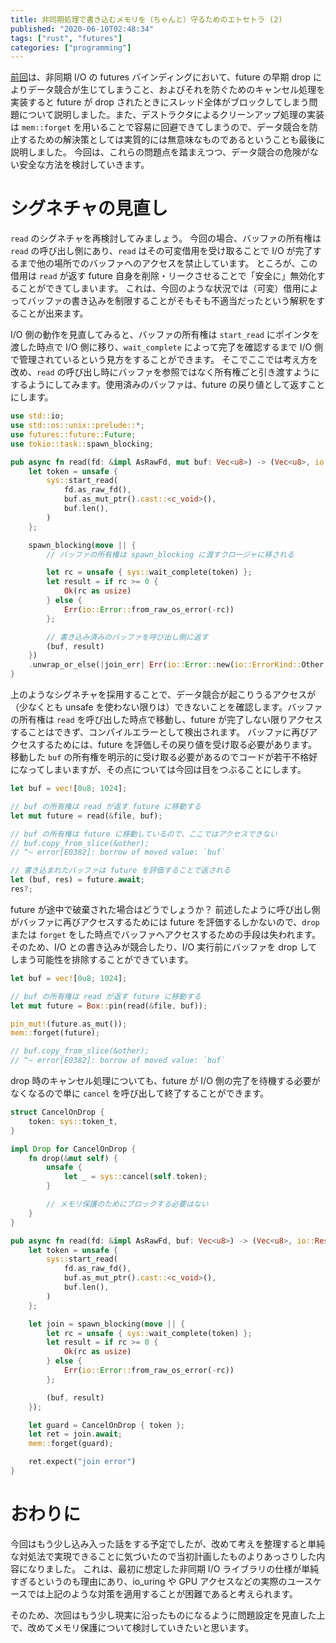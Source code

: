 ```yaml
---
title: 非同期処理で書き込むメモリを（ちゃんと）守るためのエトセトラ (2)
published: "2020-06-10T02:48:34"
tags: ["rust", "futures"]
categories: ["programming"]
---
```


[前回](/memory-safety-in-async-1)は、非同期 I/O の futures バインディングにおいて、future の早期 drop によりデータ競合が生じてしまうこと、およびそれを防ぐためのキャンセル処理を実装すると future が drop されたときにスレッド全体がブロックしてしまう問題について説明しました。また、デストラクタによるクリーンアップ処理の実装は `mem::forget` を用いることで容易に回避できてしまうので、データ競合を防止するための解決策としては実質的には無意味なものであるということも最後に説明しました。
今回は、これらの問題点を踏まえつつ、データ競合の危険がない安全な方法を検討していきます。

<!-- more -->

# シグネチャの見直し

`read` のシグネチャを再検討してみましょう。
今回の場合、バッファの所有権は `read` の呼び出し側にあり、`read` はその可変借用を受け取ることで I/O が完了するまで他の場所でのバッファへのアクセスを禁止しています。
ところが、この借用は `read` が返す future 自身を削除・リークさせることで「安全に」無効化することができてしまいます。
これは、今回のような状況では（可変）借用によってバッファの書き込みを制限することがそもそも不適当だったという解釈をすることが出来ます。

I/O 側の動作を見直してみると、バッファの所有権は `start_read` にポインタを渡した時点で I/O 側に移り、`wait_complete` によって完了を確認するまで I/O 側で管理されているという見方をすることができます。
そこでここでは考え方を改め、`read` の呼び出し時にバッファを参照ではなく所有権ごと引き渡すようにするようにしてみます。使用済みのバッファは、future の戻り値として返すことにします。

```rust
use std::io;
use std::os::unix::prelude::*;
use futures::future::Future;
use tokio::task::spawn_blocking;

pub async fn read(fd: &impl AsRawFd, mut buf: Vec<u8>) -> (Vec<u8>, io::Result<usize>) {
    let token = unsafe {
        sys::start_read(
            fd.as_raw_fd(),
            buf.as_mut_ptr().cast::<c_void>(),
            buf.len(),
        )
    };

    spawn_blocking(move || {
        // バッファの所有権は spawn_blocking に渡すクロージャに移される

        let rc = unsafe { sys::wait_complete(token) };
        let result = if rc >= 0 {
            Ok(rc as usize)
        } else {
            Err(io::Error::from_raw_os_error(-rc))
        };

        // 書き込み済みのバッファを呼び出し側に返す
        (buf, result)
    })
    .unwrap_or_else(|join_err| Err(io::Error::new(io::ErrorKind::Other, join_err)))
}
```

上のようなシグネチャを採用することで、データ競合が起こりうるアクセスが（少なくとも unsafe を使わない限りは）できないことを確認します。バッファの所有権は `read` を呼び出した時点で移動し、future が完了しない限りアクセスすることはできず、コンパイルエラーとして検出されます。
バッファに再びアクセスするためには、future を評価しその戻り値を受け取る必要があります。
移動した `buf` の所有権を明示的に受け取る必要があるのでコードが若干不格好になってしまいますが、その点については今回は目をつぶることにします。

```rust
let buf = vec![0u8; 1024];

// buf の所有権は read が返す future に移動する
let mut future = read(&file, buf);

// buf の所有権は future に移動しているので、ここではアクセスできない
// buf.copy_from_slice(&other);
// ^~ error[E0382]: borrow of moved value: `buf`

// 書き込まれたバッファは future を評価することで返される
let (buf, res) = future.await;
res?;
```

future が途中で破棄された場合はどうでしょうか？
前述したように呼び出し側がバッファに再びアクセスするためには future を評価するしかないので、`drop` または `forget` をした時点でバッファへアクセスするための手段は失われます。そのため、I/O との書き込みが競合したり、I/O 実行前にバッファを drop してしまう可能性を排除することができています。

```rust
let buf = vec![0u8; 1024];

// buf の所有権は read が返す future に移動する
let mut future = Box::pin(read(&file, buf));

pin_mut!(future.as_mut());
mem::forget(future);

// buf.copy_from_slice(&other);
// ^~ error[E0382]: borrow of moved value: `buf`
```

drop 時のキャンセル処理についても、future が I/O 側の完了を待機する必要がなくなるので単に `cancel` を呼び出して終了することができます。

```rust
struct CancelOnDrop {
    token: sys::token_t,
}

impl Drop for CancelOnDrop {
    fn drop(&mut self) {
        unsafe {
            let _ = sys::cancel(self.token);
        }

        // メモリ保護のためにブロックする必要はない
    }
}

pub async fn read(fd: &impl AsRawFd, buf: Vec<u8>) -> (Vec<u8>, io::Result<usize>) {
    let token = unsafe {
        sys::start_read(
            fd.as_raw_fd(),
            buf.as_mut_ptr().cast::<c_void>(),
            buf.len(),
        )
    };

    let join = spawn_blocking(move || {
        let rc = unsafe { sys::wait_complete(token) };
        let result = if rc >= 0 {
            Ok(rc as usize)
        } else {
            Err(io::Error::from_raw_os_error(-rc))
        };

        (buf, result)
    });

    let guard = CancelOnDrop { token };
    let ret = join.await;
    mem::forget(guard);

    ret.expect("join error")
}
```

# おわりに

今回はもう少し込み入った話をする予定でしたが、改めて考えを整理すると単純な対処法で実現できることに気づいたので当初計画したものよりあっさりした内容になりました。
これは、最初に想定した非同期 I/O ライブラリの仕様が単純すぎるというのも理由にあり、io_uring や GPU アクセスなどの実際のユースケースでは上記のような対策を適用することが困難であると考えられます。

そのため、次回はもう少し現実に沿ったものになるように問題設定を見直した上で、改めてメモリ保護について検討していきたいと思います。
